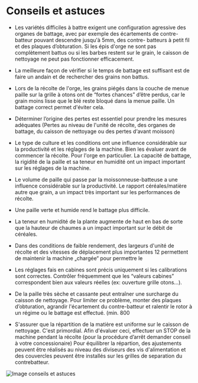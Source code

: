 # Conseils et astuces

- Les variétés difficiles à battre exigent une configuration agressive
des organes de battage, avec par exemple des écartements de
contre-batteur pouvant descendre jusqu'à 5mm, des contre-
batteurs à petit fil et des plaques d’obturation. Si les épis d'orge
ne sont pas complètement battus ou si les barbes restent sur le
grain, le caisson de nettoyage ne peut pas fonctionner efficacement.

- La meilleure façon de vérifier si le temps de battage est suffisant
est de faire un andain et de rechercher des grains non battus.

- Lors de la récolte de l'orge, les grains piégés dans la couche de
menue paille sur la grille à otons ont de “fortes chances” d’être
perdus, car le grain moins lisse que le blé reste bloqué dans la
menue paille. Un battage correct permet d'éviter cela.

- Déterminer l’origine des pertes est essentiel pour prendre les
mesures adéquates (Pertes au niveau de l'unité de récolte, des
organes de battage, du caisson de nettoyage ou des pertes
d‘avant moisson)

- Le type de culture et les conditions ont une influence considérable
sur la productivité et les réglages de la machine. Bien les évaluer
avant de commencer la récolte. Pour l'orge en particulier. La
capacité de battage, la rigidité de la paille et sa teneur en
humidité ont un impact important sur les réglages de la machine.

- Le volume de paille qui passe par la moissonneuse-batteuse a une
influence considérable sur la productivité. Le rapport
céréales/matière autre que grain, a un impact très important sur
les performances de récolte.

- Une paille verte et humide rend le battage plus difficile.

- La teneur en humidité de la plante augmente de haut en bas de
sorte que la hauteur de chaumes a un impact important sur le
débit de céréales.

- Dans des conditions de faible rendement, des largeurs d'unité de
récolte et des vitesses de déplacement plus importantes 12
permettent de maintenir la machine „chargée“ pour permettre le

- Les réglages fais en cabines sont précis uniquement si les
calibrations sont correctes. Contrôler fréquemment que les
“valeurs cabines” correspondent bien aux valeurs réelles (ex:
ouverture grille otons…).

- De la paille très sèche et cassante peut entraîner une surcharge
du caisson de nettoyage. Pour limiter ce problème, monter des
plaques d’obturation, agrandir l'écartement du contre-batteur et
ralentir le rotor à un régime ou le battage est effectué. (min. 800


- S'assurer que la répartition de la matière est uniforme sur le
caisson de nettoyage. C'est primordial. Afin d'évaluer ceci,
effectuer un STOP de la machine pendant la récolte (pour la
procédure d’arrêt demander conseil à votre concessionaire)
Pour équilibrer la répartion, des ajustements peuvent être réalisés
au niveau des diviseurs des vis d'alimentation et des couvercles
peuvent être installés sur les grilles de separation du contrebatteur.


![Image conseils et astuces](images/conseils_astuces.png)


